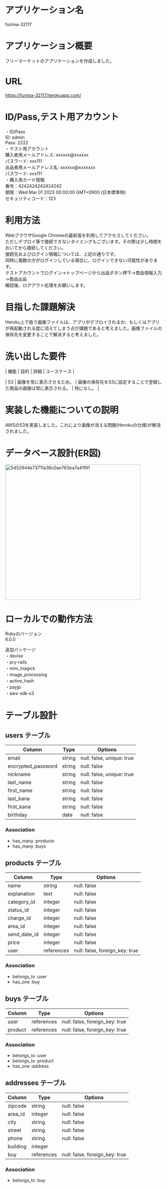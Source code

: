 # アプリケーション名

furima-32117

# アプリケーション概要

フリーマーケットのアプリケーションを作成しました。

# URL

https://furima-32117.herokuapp.com/

# ID/Pass,テスト用アカウント

・ID/Pass  
ID: admin  
Pass: 2222  
・テスト用アカウント  
購入者用メールアドレス: xxxxxx@xxxxxx  
パスワード: xxx111  
出品者用メールアドレス名: xxxxxx@xxxxxxx  
パスワード: xxx111  
・購入用カード情報  
番号：4242424242424242  
期限：Wed Mar 01 2023 00:00:00 GMT+0900 (日本標準時)  
セキュリティコード：123

# 利用方法

WebブラウザGoogle Chromeの最新版を利用してアクセスしてください。  
ただしデプロイ等で接続できないタイミングもございます。その際は少し時間をおいてから接続してください。  
接続先およびログイン情報については、上記の通りです。  
同時に複数の方がログインしている場合に、ログインできない可能性があります。  
テストアカウントでログイン→トップページから出品ボタン押下→商品情報入力→商品出品  
確認後、ログアウト処理をお願いします。

# 目指した課題解決

Heroku上で扱う画像ファイルは、アプリがデプロイされるか、もしくはアプリが再起動される度に消えてしまう点が課題であると考えました。画像ファイルの保存先を変更することで解決すると考えました。

# 洗い出した要件

| 機能 | 目的 | 詳細 | ユースケース |

| S3 | 画像を常に表示させるため。 | 画像の保存先をS3に設定することで登録した商品の画像は常に表示される。 | 特になし。 |

# 実装した機能についての説明

AWSのS3を実装しました。これにより画像が消える問題(Herokuの仕様)が解消されました。

# データベース設計(ER図)

<img width="434" alt="5452944e73711a36c0ae763ea7a41f91" src="https://user-images.githubusercontent.com/73812712/103096683-180c9700-4648-11eb-8826-a0494e4920f2.png">

# ローカルでの動作方法

Rubyのバージョン  
6.0.0

追加パッケージ  
・devise  
・pry-rails  
・mini_magick  
・image_processing  
・active_hash  
・payjp  
・aws-sdk-s3

# テーブル設計

## users テーブル

| Column             | Type    | Options                   |
| ------------------ | ------- | ------------------------- |
| email              | string  | null: false, unique: true |
| encrypted_password | string  | null: false               |
| nickname           | string  | null: false, unique: true |
| last_name          | string  | null: false               |
| first_name         | string  | null: false               |
| last_kana          | string  | null: false               |
| first_kana         | string  | null: false               |
| birthday           | date    | null: false               |

### Association

- has_many :products
- has_many :buys

## products テーブル

| Column       | Type       | Options                        |
| ----------   | ---------- | ------------------------------ |
| name         | string     | null: false                    |
| explanation  | text       | null: false                    |
| category_id  | integer    | null: false                    |
| status_id    | integer    | null: false                    |
| charge_id    | integer    | null: false                    |
| area_id      | integer    | null: false                    |
| send_date_id | integer    | null: false                    |
| price        | integer    | null: false                    |
| user         | references | null: false, foreign_key: true |

### Association

- belongs_to :user
- has_one    :buy

## buys テーブル

| Column     | Type       | Options                        |
| ---------  | ---------- | ------------------------------ |
| user       | references | null: false, foreign_key: true |
| product    | references | null: false, foreign_key: true |

### Association

- belongs_to :user
- belongs_to :product
- has_one    :address

## addresses テーブル

| Column   | Type       | Options                        |
| -------- | ---------- | ------------------------------ |
| zipcode  | string     | null: false                    |
| area_id  | integer    | null: false                    |
| city     | string     | null: false                    |
| street   | string     | null: false                    |
| phone    | string     | null: false                    |
| building | integer    |                                |
| buy      | references | null: false, foreign_key: true |

### Association

- belongs_to :buy